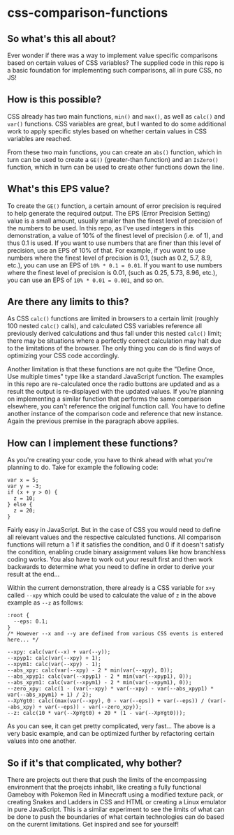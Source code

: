 # css-comparison-functions

## So what's this all about? ##
Ever wonder if there was a way to implement value specific comparisons based on certain values of CSS variables?
The supplied code in this repo is a basic foundation for implementing such comparisons, all in pure CSS, no JS!

## How is this possible? ##
CSS already has two main functions, `min()` and `max()`, as well as `calc()` and `var()` functions. CSS variables are great, but I wanted to do some additional work to apply specific styles based on whether certain values in CSS variables are reached.

From these two main functions, you can create an `abs()` function, which in turn can be used to create a `GE()` (greater-than function) and an `IsZero()` function, which in turn can be used to create other functions down the line.

## What's this EPS value? ##
To create the `GE()` function, a certain amount of error precision is required to help generate the required output. The EPS (Error Precision Setting) value is a small amount, usually smaller than the finest level of precision of the numbers to be used. In this repo, as I've used integers in this demonstration, a value of 10% of the finest level of precision (i.e. of 1), and thus 0.1 is used. If you want to use numbers that are finer than this level of precision, use an EPS of 10% of that. For example, if you want to use numbers where the finest level of precision is 0.1, (such as 0.2, 5.7, 8.9, etc.), you can use an EPS of `10% * 0.1 = 0.01`. If you want to use numbers where the finest level of precision is 0.01, (such as 0.25, 5.73, 8.96, etc.), you can use an EPS of `10% * 0.01 = 0.001`, and so on.

## Are there any limits to this? ##
As CSS `calc()` functions are limited in browsers to a certain limit (roughly 100 nested `calc()` calls), and calculated CSS variables reference all previously derived calculations and thus fall under this nested `calc()` limit; there may be situations where a perfectly correct calculation may halt due to the limitations of the browser. The only thing you can do is find ways of optimizing your CSS code accordingly.

Another limitation is that these functions are not quite the "Define Once, Use multiple times" type like a standard JavaScript function. The examples in this repo are re-calculated once the radio buttons are updated and as a result the output is re-displayed with the updated values. If you're planning on implementing a similar function that performs the same comparison elsewhere, you can't reference the original function call. You have to define another instance of the comparison code and reference that new instance. Again the previous premise in the paragraph above applies.

## How can I implement these functions? ##
As you're creating your code, you have to think ahead with what you're planning to do. Take for example the following code:
```
var x = 5;
var y = -3;
if (x + y > 0) {
  z = 10;
} else {
  z = 20;
}
```

Fairly easy in JavaScript. But in the case of CSS you would need to define all relevant values and the respective calculated functions. All comparison functions will return a 1 if it satisfies the condition, and 0 if it doesn't satisfy the condition, enabling crude binary assignment values like how branchless coding works. You also have to work out your result first and then work backwards to determine what you need to define in order to derive your result at the end...

Within the current demonstration, there already is a CSS variable for `x+y` called `--xpy` which could be used to calculate the value of `z` in the above example as `--z` as follows:

```
:root {
  --eps: 0.1;
}
/* However --x and --y are defined from various CSS events is entered here... */

--xpy: calc(var(--x) + var(--y));
--xpyp1: calc(var(--xpy) + 1);
--xpym1: calc(var(--xpy) - 1);
--abs_xpy: calc(var(--xpy) - 2 * min(var(--xpy), 0));
--abs_xpyp1: calc(var(--xpyp1) - 2 * min(var(--xpyp1), 0));
--abs_xpym1: calc(var(--xpym1) - 2 * min(var(--xpym1), 0));
--zero_xpy: calc(1 - (var(--xpy) * var(--xpy) - var(--abs_xpyp1) * var(--abs_xpym1) + 1) / 2);
--XpYgt0: calc((max(var(--xpy), 0 - var(--eps)) + var(--eps)) / (var(--abs_xpy) + var(--eps)) - var(--zero_xpy));
--z: calc(10 * var(--XpYgt0) + 20 * (1 - var(--XpYgt0)));
```

As you can see, it can get pretty complicated, very fast... The above is a very basic example, and can be optimized further by refactoring certain values into one another.

## So if it's that complicated, why bother? ##
There are projects out there that push the limits of the encompassing environment that the proejcts inhabit, like creating a fully functional Gameboy with Pokemon Red in Minecraft using a modified texture pack, or creating Snakes and Ladders in CSS and HTML or creating a Linux emulator in pure JavaScript. This is a similar experiment to see the limits of what can be done to push the boundaries of what certain technologies can do based on the curernt limitations. Get inspired and see for yourself!
